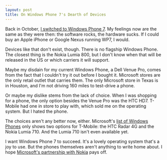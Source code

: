 ```yaml
---
layout: post
title: On Windows Phone 7's Dearth of Devices
---
```


Back in October, [I switched to Windows Phone 7][1]. My feelings
now are the same as they were then: the software rocks, the hardware
sucks. If I could buy an Apple iPhone or Google Nexus running WP7,
I would.

Devices like that don't exist, though. There is no flagship Windows
Phone. The closest thing is the Nokia Lumia 800, but I don't know
when that will be released in the US or which carriers it will
support.

Maybe my disdain for my current Windows Phone, a Dell Venue Pro,
comes from the fact that I couldn't try it out before I bought it.
Microsoft stores are the only retail outlet that carries them. The
only Microsoft store in Texas is in Houston, and I'm not driving
160 miles to test-drive a phone.

Or maybe my dislike stems from the lack of choice. When I was
shopping for a phone, the only option besides the Venue Pro was the
HTC HD7. T-Mobile had one in store to play with, which sold me on
the operating system. But I hated the phone.

The choices aren't any better now, either. Microsoft's [list of
Windows Phones][2] only shows two options for T-Mobile: the HTC
Radar 4G and the Nokia Lumia 710. And the Lumia 710 isn't even
available yet.

I want Windows Phone 7 to succeed. It's a lovely operating system
that's a joy to use. But the phones themselves aren't anything to
write home about. I hope [Microsoft's partnership with Nokia][3]
pays off.

[1]: http://gompr.tumblr.com/post/11644275061
[2]: http://www.microsoft.com/windowsphone/en-US/buy/7/default.aspx
[3]: http://www.microsoft.com/presspass/press/2011/feb11/02-11partnership.mspx
